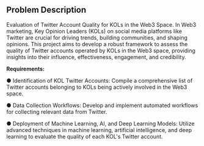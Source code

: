 ## Problem Description

Evaluation of Twitter Account Quality for KOLs in the Web3 Space. In Web3 marketing, Key Opinion Leaders (KOLs) on social media platforms like Twitter are crucial for driving trends, building communities, and shaping opinions. This project aims to develop a robust framework to assess the quality of Twitter accounts operated by KOLs in the Web3 space, providing insights into their influence, effectiveness, engagement, and credibility. 

**Requirements:**

● Identification of KOL Twitter Accounts: Compile a comprehensive list of Twitter accounts belonging to KOLs being actively involved in the Web3 space.  

● Data Collection Workflows: Develop and implement automated workflows for collecting relevant data from Twitter. 

● Deployment of Machine Learning, AI, and Deep Learning Models: Utilize advanced techniques in machine learning, artificial intelligence, and deep learning to evaluate the quality of each KOL's Twitter account.

